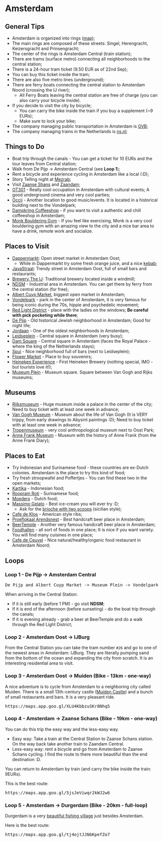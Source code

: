 # Amsterdam

## General Tips

- Amsterdam is organized into rings ([map](https://www.dutchamsterdam.nl/i/aa/2018/06/amsterdam_map.pdf));
- The main rings are composed of these streets: Singel, Herengracht, Keizersgracht and Prinsengracht;
- The center of the rings is Amsterdam Central (train station);
- There are trams (surface metro) connecting all neighborhoods to the central station;
- There is a 24-hour tram ticket (9.50 EUR as of 22nd Sep);
- You can buy this ticket inside the tram;
- There are also five metro lines (underground);
- There are ferry boats connecting the central station to Amsterdam Noord (crossing the IJ river);
  - All Ferry Boats leaving the central station are free of charge (you can also carry your bicycle inside).
- If you decide to visit the city by bicycle;
  - You can carry the bike inside the train if you buy a supplement (~9 EURs);
  - Make sure to lock your bike;
- The company managing public transportation in Amsterdam is [GVB](https://gvb.nl/);
- The company managing trains in the Netherlands is [ns.nl](https://www.ns.nl/); 

## Things to Do

- Boat trip through the canals - You can get a ticket for 10 EURs and the tour leaves from Central station;
- Walk from De Pijp -> Amsterdam Central (see **Loop 1**);
- Rent a bicycle and experience cycling in Amsterdam like a local (:D);
- Story Telling night at [Mezrab](https://mezrab.nl/);
- Visit [Zaanse Shans](https://maps.app.goo.gl/Cf9ijZFADzPcHfzF9) and [Zaandam](https://maps.app.goo.gl/cnhPQd4xxy4jQ4yE6);
- [OT301](https://maps.app.goo.gl/NC42fpUBcoqgk3Rh9) - Really cool occupation in Amsterdam with cultural events; A good underground cinema and very cool parties;
- [Occii](https://maps.app.goo.gl/wamTf6n4YHiZhM399) - Another location to good music/events. It is located in a historical building next to the Vondelpark;
- [Dampkring Coffeeshop](https://maps.app.goo.gl/5Z3g6pBHR33DcFzYA) - if you want to visit a authentic and chill coffeeshop in Amsterdam;
- [Monk Bouldering Gym](https://maps.app.goo.gl/AEcPpfo8dj7BXWfy9) - If you feel like exercising, Monk is a very cool bouldering gym with an amazing view to the city and a nice bar area to have a drink, remote work and socialize.

## Places to Visit

- [Dappermarkt](https://maps.app.goo.gl/dZK5ngr1JhJsLp6g6): Open street market in Amsterdam Oost;
  - While in Dappermarkt try some fresh orange juice, and a nice [kebab](https://maps.app.goo.gl/rq3jGJAuNX7kgS7u7);
- [JavaStraat](https://maps.app.goo.gl/RCuNxpjA6TVj1SGG8): Trendy street in Amsterdam Oost, full of small bars and restaurants;
- [Brewery The IJ](https://maps.app.goo.gl/KWfjjkzCSC76qgc79): Traditional brewery located inside a windmill;
- [NDSM](https://maps.app.goo.gl/67vtZcxTU2GZFo1F8) - Industrial area in Amsterdam. You can get there by ferry from the central station (for free);
- [Albert Cuyp Market](https://maps.app.goo.gl/6HLwEseDMzMZFVvX8), biggest open market in Amsterdam;
- [Vondelpark](https://maps.app.goo.gl/GoMvEfao6zhBGd638) - park in the center of Amsterdam, it is very famous for being iconic during the 70s, hippie and psychedelic movement;
- [Red Light District](https://maps.app.goo.gl/7tbhLR6PGBRxPJMq9) - place with the ladies on the windows; **Be careful with pick pocketing while there**;
- [De Pijp](https://maps.app.goo.gl/pSrJ7f8zwBqziQAEA) - Old historical Jewish neighborhood in Amsterdam; Good for night life;
- [Jordaan](https://maps.app.goo.gl/uiU7hV7WpMyBKrXU7) - One of the oldest neighborhoods in Amsterdam;
- [Leidseplein](https://maps.app.goo.gl/NDGnunks1dzJu6qA6) - Central square in Amsterdam (very busy);
- [Dam Square](https://maps.app.goo.gl/DHdFLcqA3VTkpNxz9) - Central square in Amsterdam (faces the Royal Palace - where the king of the Netherlands stays);
- [Spui](https://maps.app.goo.gl/2dFhZfufWLdAbsYX6) - Nice neighborhood full of bars (next to Leidseplein);
- [Flower Market](https://maps.app.goo.gl/8UqbBsSzquHqtdGU6) - Place to buy souvenirs;
- [Heineken Experience](https://maps.app.goo.gl/GpVmUJKfbp6qdPPS9) - First Heineken Brewery (nothing special, IMO - but tourists love it!);
- [Museum Plein](https://maps.app.goo.gl/BSuxS52wdUfSKZh67) - Museum square. Square between Van Gogh and Rijks museums;

## Museums

- [Rijksmuseum]() - Huge museum inside a palace in the center of the city; Need to buy ticket with at least one week in advance;
- [Van Gogh Museum]() - Museum about the life of Van Gogh (It is VERY trippy, from early drawings to Abysint paintings :D); Need to buy ticket with at least one week in advance;
- [Tropenmuseum](https://maps.app.goo.gl/xxk1Qsq1fGwzGGee7) - very cool anthropological museum next to Oost Park;
- [Anne Frank Museum](https://maps.app.goo.gl/EmY739wxJ7SiogPh9) - Museum with the history of Anne Frank (from the Anne Frank Diary);

## Places to Eat

- Try Indonesian and Surinamese food - these countries are ex-Dutch colonies. Amsterdam is the place to try this kind of food;
- Try fresh stroopwafel and Poffertjes - You can find these two in the open markets;
- [Kartika](https://maps.app.goo.gl/6Rea9hZdHHJw1mwj8) - Indonesian food;
- [Roopram Roti](https://maps.app.goo.gl/fxMoicKLa4wfZjJt9) - Surinamese food;
- [Moeders](https://maps.app.goo.gl/LQZfTGYFiT8V8Vau7) - Dutch food;
- [Massimo Gelato](https://maps.app.goo.gl/AkTUowoCkjPH75xZ8) - Best ice-cream you will ever try :D;
  - Ask for the [brioche with two scoops](https://tenina.imgix.net/uploads/recipe-images/Lemony-Brioche-with-Gelato-SIcily_2024-11-02-041546_acix.jpg?w=1200&fit=max&auto=compress) (sicilian style);
- [Cafe de Klos](https://maps.app.goo.gl/WgBY2GudA4Hxx2V28) - American style ribs; 
- [Proeflokaal Arendsnest](https://maps.app.goo.gl/BRQpMggQpoKQfsZA9) - Best handcraft beer place in Amsterdam;
- [BeerTemple](https://maps.app.goo.gl/NGcQAEz4FpWo6jtm7) - Another very famous handcraft beer place in Amsterdam;
- [Foodhallen](https://maps.app.goo.gl/vde2WykgoStfqU8h7) - all sort of foods in one place; It is nice if you want variety. You will find many cuisines in one place;
- [Cafe de Ceuvel](https://maps.app.goo.gl/YAyvYXNTchogFeh46) - Nice natural/healthy/organic food restaurant in Amsterdam Noord;

## Loops

### Loop 1 - De Pijp -> Amsterdam Central

<pre>
De Pijp and Albert Cuyp Market -> Museum Plein -> Vondelpark -> Leidseplein -> Jordaan -> Spui -> Dam Square -> Central Station
</pre>

When arriving in the Central Station: 
- If it is still early (before 1 PM) - go visit **NDSM**;  
- If it is end of the afternoon (before sunseting) - do the boat trip through the canals;  
- If it is evening already - grab a beer at BeerTemple and do a walk through the Red Light District;  

### Loop 2 - Amsterdam Oost -> IJBurg

From the Central Station you can take the tram number `#26` and go to one of the newest areas in Amsterdam: IJBurg. They are literally pumping sand from the bottom of the ocean and expanding the city from scratch. It is an interesting residential area to visit.

### Loop 3 - Amsterdam Oost -> Muiden (Bike - 13km - one-way)

A nice adventure is to cycle from Amsterdam to a neighboring city called Muiden. There is a small 13th-century castle ([Muiden Castle](https://maps.app.goo.gl/S9MyAwNug5iSYoJ48)) and a bunch of small restaurants and bars. It is a very pleasant ride.  

<pre>
https://maps.app.goo.gl/XLU4KbbzuSKr8Nhq5
</pre>


### Loop 4 - Amsterdam -> Zaanse Schans (Bike - 19km - one-way)

You can do this trip the easy way and the less-easy way. 

- Easy way: Take a train at the Central Station to Zaanse Schans station. On the way back take another train to Zaandam Central.
- Less-easy way: rent a bicycle and go from Amsterdam to Zaanse Schans cycling. I find the route to there more beautiful than the end destination :D. 

You can return to Amsterdam by train (and carry the bike inside the train: 9EURs).

This is the best route:

<pre>
https://maps.app.goo.gl/5jsJeViwqr2kWJ2w6
</pre>

### Loop 5 - Amsterdam  -> Durgerdam (Bike - 20km - full-loop)

Durgerdam is a very [beautiful fishing village](https://maps.app.goo.gl/nTegZnYDWUt58QBQ7) just besides Amsterdam.

Here is the best route:

<pre>
https://maps.app.goo.gl/tj4ojtJJNbKpefZo7
</pre>